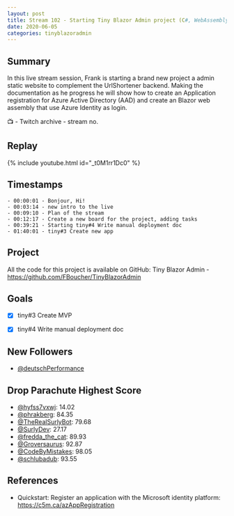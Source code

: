 ```yaml
---
layout: post
title: Stream 102 - Starting Tiny Blazor Admin project (C#, WebAssembly, AAD)
date: 2020-06-05
categories: tinyblazoradmin
---
```


## Summary

In this live stream session, Frank is starting a brand new project a admin static website to complement the UrlShortener backend. Making the documentation as he progress he will show how to create an Application registration for Azure Active Directory (AAD) and create an Blazor web assembly that use Azure Identity as login. 

📺 - Twitch archive - stream no.

## Replay


{% include youtube.html id="_t0M1rr1Dc0" %}
<br/><!--more-->


## Timestamps


    - 00:00:01 - Bonjour, Hi!
    - 00:03:14 - new intro to the live
    - 00:09:10 - Plan of the stream
    - 00:12:17 - Create a new board for the project, adding tasks
    - 00:39:21 - Starting tiny#4 Write manual deployment doc
    - 01:40:01 - tiny#3 Create new app


Project
-------

All the code for this project is available on GitHub: Tiny Blazor Admin - https://github.com/FBoucher/TinyBlazorAdmin


Goals
-----

- [x] tiny#3 Create MVP
- [x] tiny#4 Write manual deployment doc


New Followers
-------------

- [@deutschPerformance](https://www.twitch.tv/deutschPerformance)


Drop Parachute Highest Score
----------------------------

- [@hyfss7vxwj](https://www.twitch.tv/hyfss7vxwj):  14.02
- [@phrakberg](https://www.twitch.tv/phrakberg):  84.35
- [@TheRealSurlyBot](https://www.twitch.tv/TheRealSurlyBot):  79.68
- [@SurlyDev](https://www.twitch.tv/SurlyDev):  27.17
- [@fredda_the_cat](https://www.twitch.tv/fredda_the_cat):  89.93
- [@Groversaurus](https://www.twitch.tv/Groversaurus):  92.87
- [@CodeByMistakes](https://www.twitch.tv/CodeByMistakes):  98.05
- [@schlubadub](https://www.twitch.tv/schlubadub):  93.55


References
----------

- Quickstart: Register an application with the Microsoft identity platform: https://c5m.ca/azAppRegistration
